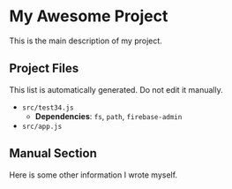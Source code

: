 # My Awesome Project

This is the main description of my project.

<!-- AUTO-DOCS-START -->
## Project Files

This list is automatically generated. Do not edit it manually.

- `src/test34.js`
  - **Dependencies**: `fs`, `path`, `firebase-admin`
- `src/app.js`
<!-- AUTO-DOCS-END -->

## Manual Section

Here is some other information I wrote myself.
